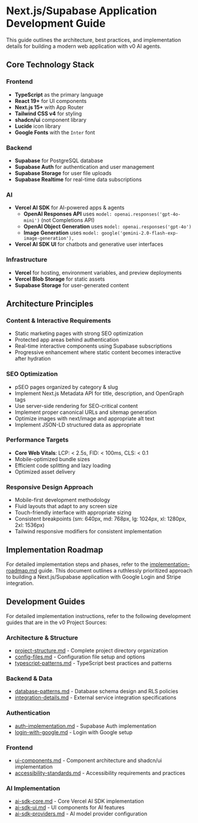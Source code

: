 # Next.js/Supabase Application Development Guide

This guide outlines the architecture, best practices, and implementation details for building a modern web application with v0 AI agents.

## Core Technology Stack

### Frontend
- **TypeScript** as the primary language
- **React 19+** for UI components
- **Next.js 15+** with App Router
- **Tailwind CSS v4** for styling
- **shadcn/ui** component library
- **Lucide** icon library
- **Google Fonts** with the `Inter` font

### Backend
- **Supabase** for PostgreSQL database
- **Supabase Auth** for authentication and user management
- **Supabase Storage** for user file uploads
- **Supabase Realtime** for real-time data subscriptions

### AI
- **Vercel AI SDK** for AI-powered apps & agents
  - **OpenAI Responses API** uses `model: openai.responses('gpt-4o-mini')` (not Completions API)
  - **OpenAI Object Generation** uses `model: openai.responses('gpt-4o')`
  - **Image Generation** uses `model: google('gemini-2.0-flash-exp-image-generation'),`
- **Vercel AI SDK UI** for chatbots and generative user interfaces

### Infrastructure
- **Vercel** for hosting, environment variables, and preview deployments
- **Vercel Blob Storage** for static assets
- **Supabase Storage** for user-generated content

## Architecture Principles

### Content & Interactive Requirements
- Static marketing pages with strong SEO optimization
- Protected app areas behind authentication
- Real-time interactive components using Supabase subscriptions
- Progressive enhancement where static content becomes interactive after hydration

### SEO Optimization
- pSEO pages organized by category & slug
- Implement Next.js Metadata API for title, description, and OpenGraph tags
- Use server-side rendering for SEO-critical content
- Implement proper canonical URLs and sitemap generation
- Optimize images with next/image and appropriate alt text
- Implement JSON-LD structured data as appropriate

### Performance Targets
- **Core Web Vitals**: LCP: < 2.5s, FID: < 100ms, CLS: < 0.1
- Mobile-optimized bundle sizes
- Efficient code splitting and lazy loading
- Optimized asset delivery

### Responsive Design Approach
- Mobile-first development methodology
- Fluid layouts that adapt to any screen size
- Touch-friendly interface with appropriate sizing
- Consistent breakpoints (sm: 640px, md: 768px, lg: 1024px, xl: 1280px, 2xl: 1536px)
- Tailwind responsive modifiers for consistent implementation

## Implementation Roadmap

For detailed implementation steps and phases, refer to the [implementation-roadmap.md](source/implementation-roadmap.md) guide. This document outlines a ruthlessly prioritized approach to building a Next.js/Supabase application with Google Login and Stripe integration.

## Development Guides

For detailed implementation instructions, refer to the following development guides that are in the v0 Project Sources:

### Architecture & Structure
- [project-structure.md](source/project-structure.md) - Complete project directory organization
- [config-files.md](source/config-files.md) - Configuration file setup and options
- [typescript-patterns.md](source/typescript-patterns.md) - TypeScript best practices and patterns

### Backend & Data
- [database-patterns.md](source/database-patterns.md) - Database schema design and RLS policies
- [integration-details.md](source/integration-details.md) - External service integration specifications

### Authentication
- [auth-implementation.md](source/auth-implementation.md) - Supabase Auth implementation
- [login-with-google.md](source/login-with-google.md) - Login with Google setup

### Frontend
- [ui-components.md](source/ui-components.md) - Component architecture and shadcn/ui implementation
- [accessibility-standards.md](source/accessibility-standards.md) - Accessibility requirements and practices

### AI Implementation
- [ai-sdk-core.md](source/ai-sdk-core.md) - Core Vercel AI SDK implementation
- [ai-sdk-ui.md](source/ai-sdk-ui.md) - UI components for AI features
- [ai-sdk-providers.md](source/ai-sdk-providers.md) - AI model provider configuration